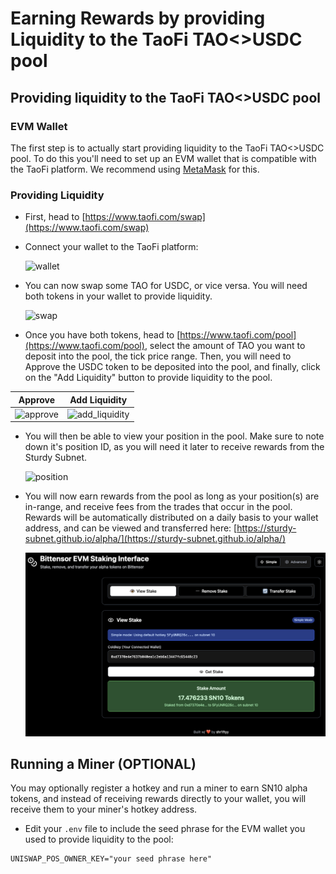 # Earning Rewards by providing Liquidity to the TaoFi TAO<>USDC pool

## Providing liquidity to the TaoFi TAO<>USDC pool

### EVM Wallet
The first step is to actually start providing liquidity to the TaoFi TAO<>USDC pool. To do this you'll need to set up an EVM wallet that is compatible with the TaoFi platform.
We recommend using [MetaMask](https://metamask.io/) for this.

### Providing Liquidity
- First, head to [https://www.taofi.com/swap](https://www.taofi.com/swap)
- Connect your wallet to the TaoFi platform:

    ![wallet](../assets/taofi_connect.png)
- You can now swap some TAO for USDC, or vice versa. You will need both tokens in your wallet to provide liquidity.

    ![swap](../assets/swap.png)

- Once you have both tokens, head to [https://www.taofi.com/pool](https://www.taofi.com/pool), select the amount of TAO you want to deposit into the pool, the tick price range. Then, you will need to Approve the USDC token to be deposited into the pool, and finally, click on the "Add Liquidity" button to provide liquidity to the pool.

Approve             |  Add Liquidity
:-------------------------:|:-------------------------:
 ![approve](../assets/approve.png) | ![add_liquidity](../assets/liquidity.png)

- You will then be able to view your position in the pool. Make sure to note down it's position ID, as you will need it later to receive rewards from the Sturdy Subnet.

    ![position](../assets/position.png)

- You will now earn rewards from the pool as long as your position(s) are in-range, and receive fees from the trades that occur in the pool. Rewards will be automatically distributed on a daily basis to your wallet address, and can be viewed and transferred here: [https://sturdy-subnet.github.io/alpha/](https://sturdy-subnet.github.io/alpha/)

    ![staking_precompile](../assets/staking_precompile.png)

## Running a Miner (OPTIONAL)

You may optionally register a hotkey and run a miner to earn SN10 alpha tokens, and instead of receiving rewards directly to your wallet, you will receive them to your miner's hotkey address.

- Edit your `.env` file to include the seed phrase for the EVM wallet you used to provide liquidity to the pool:
<!-- TODO(commitment): update these docs -->
```plaintext
UNISWAP_POS_OWNER_KEY="your seed phrase here"
```